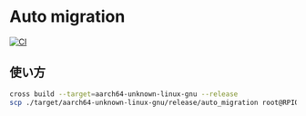 # Auto migration

[![CI](https://github.com/Sakurai00/Auto-migration/actions/workflows/CI.yml/badge.svg)](https://github.com/Sakurai00/Auto-migration/actions/workflows/CI.yml)

## 使い方

```sh
cross build --target=aarch64-unknown-linux-gnu --release
scp ./target/aarch64-unknown-linux-gnu/release/auto_migration root@RPI01-pve:~/
```
